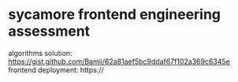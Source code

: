 # sycamore frontend engineering assessment

algorithms solution: https://gist.github.com/Bamii/62a81aef5bc9ddaf67f102a369c6345e
frontend deployment: https://

